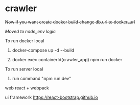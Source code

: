 # crawler

~~Now if you want create docker build change db.url to docker_url~~

_Moved to node_env logic_


To run docker local  

1. docker-compose up -d --build

2. docker exec containerId(crawler_app) npm run docker


To run server local

1. run command "npm run dev"

web
react + webpack 

ui framework 
https://react-bootstrap.github.io

